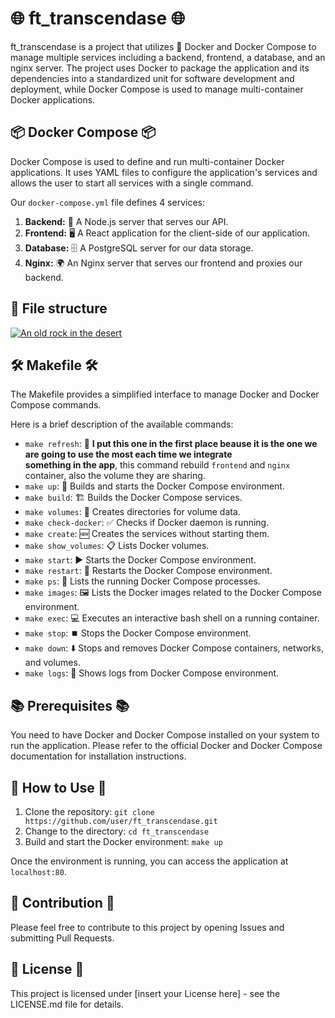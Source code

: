 # 🌐 ft_transcendase 🌐

ft_transcendase is a project that utilizes 🐳 Docker and Docker Compose to manage multiple services including a backend, frontend, a database, and an nginx server. The project uses Docker to package the application and its dependencies into a standardized unit for software development and deployment, while Docker Compose is used to manage multi-container Docker applications.

## 📦 Docker Compose 📦

Docker Compose is used to define and run multi-container Docker applications. It uses YAML files to configure the application's services and allows the user to start all services with a single command.

Our `docker-compose.yml` file defines 4 services:

1. **Backend:** 📡 A Node.js server that serves our API.
2. **Frontend:** 🖥️ A React application for the client-side of our application.
3. **Database:** 🗄️ A PostgreSQL server for our data storage.
4. **Nginx:** 🌍 An Nginx server that serves our frontend and proxies our backend.

## 📁 File structure
[![An old rock in the desert](/assets/images/shiprock.jpg "transcendance file structure")](http://www.plantuml.com/plantuml/png/fLJlJjim4F-UfpYnhv07w102oWP8Avf6fKr2q-GcbzRKiOtj5BffxxwpdIn9NRPE0wdAdN_tk_ztRXqphgb5bcMQ5MksH3YgtBUvOT8MA4ic2po27rdsC6DhhBZ0hy0iTCB0ofh2UYJGtqEfYZMQaqBLMbdCjxK8PbT1FOtQYCnHRiBRExd9WggFWnnqbE6lKg940wUd2u9GS6TdyEP2ElxKuESLT_XMS8cJQu-IdrGPn7n1ue0ZE8rnUFuJJnNyzxfBKetnCQG8pX-jai7YOzIcS6SB9Ik-xA7pLZF23KiNg0UvzcHCwvoCdL52eCcT3OGNMaz_A_SRrQfi10uCPa6n7spHR7WnHDz7JGgl6PSTRaRV8yJFBFdgsrOP2hdhco3oIz6qJVDV1_KhSEmqxBtNxUrOX2Sj6ngalOX6Uvl1POalH1V8RhsGPfzowcP1sVw1SELgqLFUa7HuKUMIonUgA9NqgM4rCrosDRrVRyTbVRMgmVUT9-frOso95Mk4yvDOzUWfIOFOug__pwHo20lbdAf1LNwv9_w7KsLhb0wy1_1ZpRZaSWauUDjG3cmXq5AI1jmAGHlrY8NBTsa76pZf18YRrXZck9BHKSVJtWtefdsNhrlJ2Sot6kyBmxNxTpwdD96DLtG2LrXH7opqkso9WpbOCLaI9vTqBNqf3D8ziyu2wKbmZP5Wq6ebBTg3NSTbxzrw6wEKWtWM2BMFvXYULsZebTvC2xN7mvYFGrZKa0qlVGgCq9pkkN5O9a746z97qRaPPHxZQAm7M11goOl3ilJ7Xpf5CAJmjg0LbovjK9fUU69Q2rx4fd8BD8QECy6_Onaoj8wbAGtFnq435o_UwnCN5pvD8YNv_omIj_xEHDV-fCFDVFRXxuvviGeYMdy5t6xSoko6jUkxlnmJcEwltDtrxTsNpbdPZivAFNlgwDoqisFJjSa1ikoSecvgyGi0)

## 🛠️ Makefile 🛠️

The Makefile provides a simplified interface to manage Docker and Docker Compose commands.

Here is a brief description of the available commands:

- `make refresh`: 🔄 **I put this one in the first place beause it is the one we are going to use the most each time we integrate \
something in the app**, this command rebuild `frontend` and `nginx` container, also the volume they are sharing.
- `make up`: 🔼 Builds and starts the Docker Compose environment.
- `make build`: 🏗️ Builds the Docker Compose services.
- `make volumes`: 📁 Creates directories for volume data.
- `make check-docker`: ✅ Checks if Docker daemon is running.
- `make create`: 🆕 Creates the services without starting them.
- `make show_volumes`: 📋 Lists Docker volumes.
- `make start`: ▶️ Starts the Docker Compose environment.
- `make restart`: 🔄 Restarts the Docker Compose environment.
- `make ps`: 📝 Lists the running Docker Compose processes.
- `make images`: 🖼️ Lists the Docker images related to the Docker Compose environment.
- `make exec`: 💻 Executes an interactive bash shell on a running container.
- `make stop`: ⏹️ Stops the Docker Compose environment.
- `make down`: ⬇️ Stops and removes Docker Compose containers, networks, and volumes.
- `make logs`: 📜 Shows logs from Docker Compose environment.

## 📚 Prerequisites 📚

You need to have Docker and Docker Compose installed on your system to run the application. Please refer to the official Docker and Docker Compose documentation for installation instructions.

## 🚀 How to Use 🚀

1. Clone the repository: `git clone https://github.com/user/ft_transcendase.git`
2. Change to the directory: `cd ft_transcendase`
3. Build and start the Docker environment: `make up`

Once the environment is running, you can access the application at `localhost:80`.

## 👥 Contribution 👥

Please feel free to contribute to this project by opening Issues and submitting Pull Requests.

## 📝 License 📝

This project is licensed under [insert your License here] - see the LICENSE.md file for details.